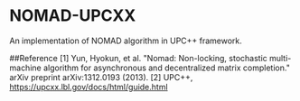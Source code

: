 # NOMAD-UPCXX
An implementation of NOMAD algorithm in UPC++ framework.

##Reference
[1] Yun, Hyokun, et al. "Nomad: Non-locking, stochastic multi-machine algorithm for asynchronous and decentralized matrix completion." arXiv preprint arXiv:1312.0193 (2013).
[2] UPC++, https://upcxx.lbl.gov/docs/html/guide.html
